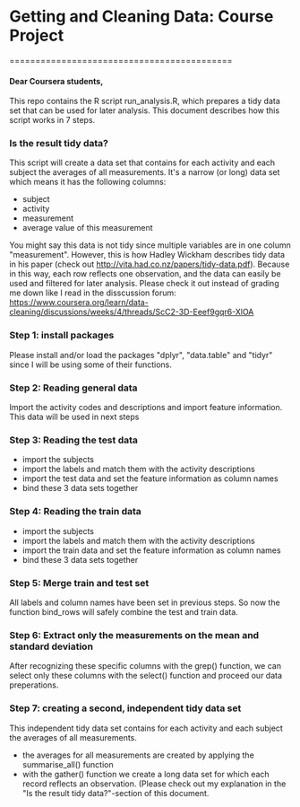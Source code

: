 # Getting and Cleaning Data: Course Project
===========================================


#### Dear Coursera students,
This repo contains the R script run_analysis.R, which prepares a tidy data set that can be used for later analysis. This document describes how this script works in 7 steps.

### Is the result tidy data?
This script will create a data set that contains for each activity and each subject the averages of all measurements. It's a narrow (or long) data set which means it has the following columns:
- subject
- activity
- measurement
- average value of this measurement

You might say this data is not tidy since multiple variables are in one column "measurement". However, this is how Hadley Wickham describes tidy data in his paper (check out http://vita.had.co.nz/papers/tidy-data.pdf). Because in this way, each row reflects one observation, and the data can easily be used and filtered for later analysis.
Please check it out instead of grading me down like I read in the disscussion forum: https://www.coursera.org/learn/data-cleaning/discussions/weeks/4/threads/ScC2-3D-Eeef9gqr6-XlOA

### Step 1: install packages
Please install and/or load the packages "dplyr", "data.table" and "tidyr" since I will be using some of their functions.

### Step 2: Reading general data
Import the activity codes and descriptions and import feature information. This data will be used in next steps

### Step 3: Reading the test data
- import the subjects
- import the labels and match them with the activity descriptions
- import the test data and set the feature information as column names
- bind these 3 data sets together

### Step 4: Reading the train data
- import the subjects
- import the labels and match them with the activity descriptions
- import the train data and set the feature information as column names
- bind these 3 data sets together

### Step 5: Merge train and test set
All labels and column names have been set in previous steps. So now the function bind_rows will safely combine the test and train data.

### Step 6: Extract only the measurements on the mean and standard deviation
After recognizing these specific columns with the grep() function, we can select only these columns with the select() function and proceed our data preperations.

### Step 7: creating a second, independent tidy data set
This independent tidy data set contains for each activity and each subject the averages of all measurements.
- the averages for all measurements are created by applying the summarise_all() function
- with the gather() function we create a long data set for which each record reflects an observation. (Please check out my explanation in the "Is the result tidy data?"-section of this document.


